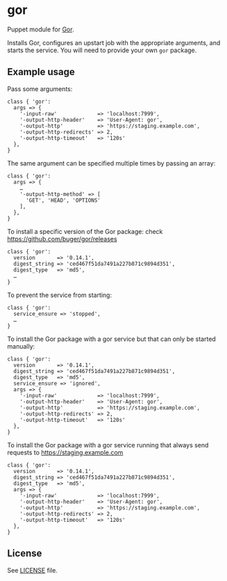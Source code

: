 # gor

Puppet module for [Gor](https://github.com/buger/gor/).

Installs Gor, configures an upstart job with the appropriate arguments, and
starts the service. You will need to provide your own `gor` package.

## Example usage

Pass some arguments:
```puppet
class { 'gor':
  args => {
    '-input-raw'             => 'localhost:7999',
    '-output-http-header'    => 'User-Agent: gor',
    '-output-http'           => 'https://staging.example.com',
    '-output-http-redirects' => 2,
    '-output-http-timeout'   => '120s'
  },
}
```

The same argument can be specified multiple times by passing an array:
```puppet
class { 'gor':
  args => {
    …
    '-output-http-method' => [
      'GET', 'HEAD', 'OPTIONS'
    ],
  },
}
```

To install a specific version of the Gor package:
check https://github.com/buger/gor/releases
```puppet
class { 'gor':
  version       => '0.14.1',
  digest_string => 'ced467f51da7491a227b871c9894d351',
  digest_type   => 'md5',
  …
}
```

To prevent the service from starting:
```puppet
class { 'gor':
  service_ensure => 'stopped',
  …
}
```

To install the Gor package with a gor service but that can only be started manually:
```puppet
class { 'gor':
  version       => '0.14.1',
  digest_string => 'ced467f51da7491a227b871c9894d351',
  digest_type   => 'md5',
  service_ensure => 'ignored',
  args => {
    '-input-raw'             => 'localhost:7999',
    '-output-http-header'    => 'User-Agent: gor',
    '-output-http'           => 'https://staging.example.com',
    '-output-http-redirects' => 2,
    '-output-http-timeout'   => '120s'
  },
}
```

To install the Gor package with a gor service running that always send requests to https://staging.example.com
```puppet
class { 'gor':
  version       => '0.14.1',
  digest_string => 'ced467f51da7491a227b871c9894d351',
  digest_type   => 'md5',
  args => {
    '-input-raw'             => 'localhost:7999',
    '-output-http-header'    => 'User-Agent: gor',
    '-output-http'           => 'https://staging.example.com',
    '-output-http-redirects' => 2,
    '-output-http-timeout'   => '120s'
  },
}
```

## License

See [LICENSE](LICENSE) file.
